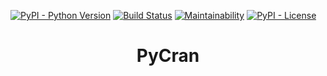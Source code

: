 [![PyPI - Python Version](https://img.shields.io/pypi/pyversions/pycran?label=Python)](https://pypi.org/project/pycran/)
[![Build Status](https://travis-ci.com/imanhodjaev/pycran.svg?branch=master)](https://travis-ci.com/imanhodjaev/pycran)
[![Maintainability](https://api.codeclimate.com/v1/badges/ef60de33a4dcebb61689/maintainability)](https://codeclimate.com/github/imanhodjaev/pycran/maintainability)
[![PyPI - License](https://img.shields.io/pypi/l/pycran?color=ff69b4&label=License)](https://opensource.org/licenses/Apache-2.0)

<p align="center">
  <h1 align="center">PyCran</h1>
</p>
